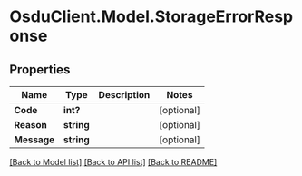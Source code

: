 # OsduClient.Model.StorageErrorResponse
## Properties

Name | Type | Description | Notes
------------ | ------------- | ------------- | -------------
**Code** | **int?** |  | [optional] 
**Reason** | **string** |  | [optional] 
**Message** | **string** |  | [optional] 

[[Back to Model list]](../README.md#documentation-for-models) [[Back to API list]](../README.md#documentation-for-api-endpoints) [[Back to README]](../README.md)

